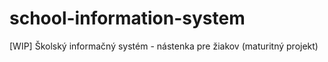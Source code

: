 # school-information-system
[WIP] Školský informačný systém - nástenka pre žiakov (maturitný projekt)
